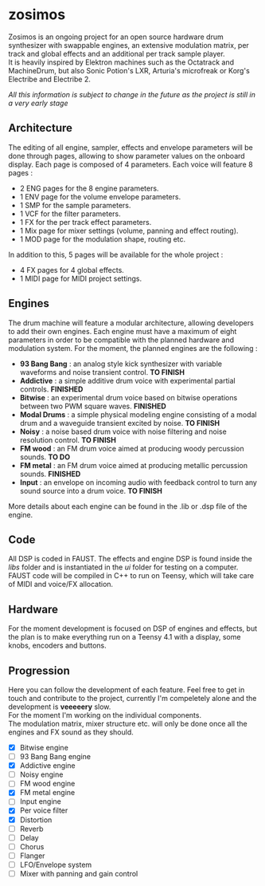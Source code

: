 # zosimos
Zosimos is an ongoing project for an open source hardware drum synthesizer with swappable engines, an extensive modulation matrix, per track and global effects and an additional per track sample player.  
It is heavily inspired by Elektron machines such as the Octatrack and MachineDrum, but also Sonic Potion's LXR, Arturia's microfreak or Korg's Electribe and Electribe 2.

*All this information is subject to change in the future as the project is still in a very early stage*  

## Architecture
The editing of all engine, sampler, effects and envelope parameters will be done through pages, allowing to show parameter values on the onboard display.
Each page is composed of 4 parameters.
Each voice will feature 8 pages :
- 2 ENG pages for the 8 engine parameters.
- 1 ENV page for the volume envelope parameters.
- 1 SMP for the sample parameters.
- 1 VCF for the filter parameters.
- 1 FX for the per track effect parameters.
- 1 Mix page for mixer settings (volume, panning and effect routing).
- 1 MOD page for the modulation shape, routing etc.

In addition to this, 5 pages will be available for the whole project :
- 4 FX pages for 4 global effects.
- 1 MIDI page for MIDI project settings.

## Engines

The drum machine will feature a modular architecture, allowing developers to add their own engines.
Each engine must have a maximum of eight parameters in order to be compatible with the planned hardware and modulation system.
For the moment, the planned engines are the following :
 - **93 Bang Bang** : an analog style kick synthesizer with variable waveforms and noise transient control. **TO FINISH**
 - **Addictive** : a simple additive drum voice with experimental partial controls. **FINISHED**
 - **Bitwise** : an experimental drum voice based on bitwise operations between two PWM square waves. **FINISHED**
 - **Modal Drums** : a simple physical modeling engine consisting of a modal drum and a waveguide transient excited by noise. **TO FINISH**
 - **Noisy** : a noise based drum voice with noise filtering and noise resolution control. **TO FINISH**
 - **FM wood** : an FM drum voice aimed at producing woody percussion sounds. **TO DO**
 - **FM metal** : an FM drum voice aimed at producing metallic percussion sounds. **FINISHED**
 - **Input** : an envelope on incoming audio with feedback control to turn any sound source into a drum voice. **TO FINISH**

More details about each engine can be found in the .lib or .dsp file of the engine.

## Code

All DSP is coded in FAUST. The effects and engine DSP is found inside the *libs* folder and is instantiated in the *ui* folder for testing on a computer.  
FAUST code will be compiled in C++ to run on Teensy, which will take care of MIDI and voice/FX allocation.

## Hardware

For the moment development is focused on DSP of engines and effects, but the plan is to make everything run on a Teensy 4.1 with a display, some knobs, encoders and buttons.

## Progression

Here you can follow the development of each feature. Feel free to get in touch and contribute to the project, currently I'm compeletely alone and the development is **veeeeery** slow.  
For the moment I'm working on the individual components.  
The modulation matrix, mixer structure etc. will only be done once all the engines and FX sound as they should.

- [x] Bitwise engine
- [ ] 93 Bang Bang engine
- [x] Addictive engine
- [ ] Noisy engine
- [ ] FM wood engine
- [x] FM metal engine
- [ ] Input engine
- [x] Per voice filter
- [x] Distortion
- [ ] Reverb
- [ ] Delay
- [ ] Chorus
- [ ] Flanger
- [ ] LFO/Envelope system
- [ ] Mixer with panning and gain control

